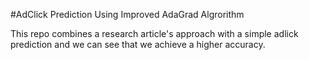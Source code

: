 #AdClick Prediction Using Improved AdaGrad Algrorithm

This repo combines a research article's approach with a simple adlick prediction and we can see that we achieve a higher accuracy.
